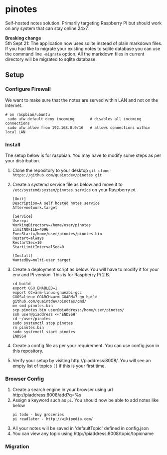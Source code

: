 # pinotes

Self-hosted notes solution. Primarily targeting Raspberry PI but should work on
any system that can stay online 24x7. 

**Breaking change**  
5th Sept 21:
The application now uses sqlite instead of plain markdown files. If you had like to migrate 
your existing notes to sqlite database you can use the command line `-migrate` option. All the 
markdown files in current directory will be migrated to sqlite database.

## Setup

### Configure Firewall
We want to make sure that the notes are served within LAN and not on 
the Internet.

```
# on raspbian/ubuntu
 sudo ufw default deny incoming       # disables all incoming connections
 sudo ufw allow from 192.168.0.0/16   # allows connections within local LAN
```

### Install
The setup below is for raspbian. You may have to modify some steps as per your 
distribution.
1. Clone the repository to your desktop 
   `git clone https://github.com/quaintdev/pinotes.git`  

2. Create a systemd service file as below and move it to 
   `/etc/systemd/system/pinotes.service` on your Raspberry pi. 

    ```shell
    [Unit]
    Description=A self hosted notes service
    After=network.target
    
    [Service]
    User=pi
    WorkingDirectory=/home/user/pinotes
    LimitNOFILE=4096
    ExecStart=/home/user/pinotes/pinotes.bin
    Restart=always
    RestartSec=10
    StartLimitIntervalSec=0
    
    [Install]
    WantedBy=multi-user.target
    ```
   
2. Create a deployment script as below. You will have to modify it 
   for your env and Pi version. This is for Raspberry Pi 2 B.
   
    ```shell
    cd build
    export CGO_ENABLED=1
    export CC=arm-linux-gnueabi-gcc
    GOOS=linux GOARCH=arm GOARM=7 go build github.com/quaintdev/pinotes/cmd/
    mv cmd pinotes.bin
    scp pinotes.bin user@piaddress:/home/user/pinotes/
    ssh user@piaddress <<'ENDSSH'
    cd ~/user/pinotes
    sudo systemctl stop pinotes
    rm pinotes.bin
    sudo systemctl start pinotes
    ENDSSH
    ```
4. Create a config file as per your requirement. You can use config.json
   in this repository.
5. Verify your setup by visiting http://piaddress:8008/. You will see an
   empty list of topics `[]` if this is your first time.

### Browser Config
1. Create a search engine in your browser using url http://piaddress:8008/add?q=%s
2. Assign a keyword such as `pi`. You should now be able to add notes like below
   ```shell
   pi todo - buy groceries
   pi readlater - http://wikipedia.com/
   ```
3. All your notes will be saved in 'defaultTopic' defined in config.json
4. You can view any topic using http://piaddress:8008/topic/topicname

### Migration
